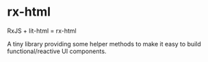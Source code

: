 # rx-html
RxJS + lit-html = rx-html

A tiny library providing some helper methods to make it easy to build functional/reactive UI components.
